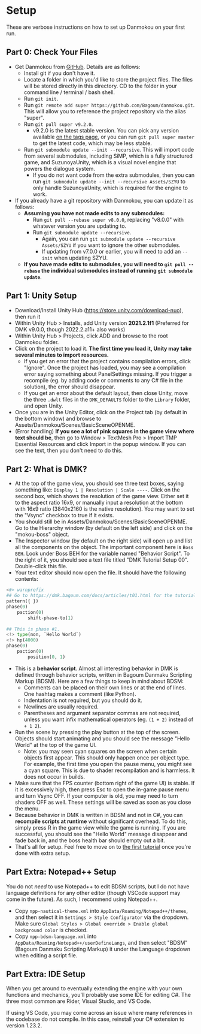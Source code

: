 # Setup

These are verbose instructions on how to set up Danmokou on your first run. 

## Part 0: Check Your Files

- Get Danmokou from [GitHub](https://github.com/Bagoum/danmokou). Details are as follows:
  - Install git if you don't have it.
  - Locate a folder in which you'd like to store the project files. The files will be stored directly in this directory. CD to the folder in your command line / terminal / bash shell.
  - Run `git init`.
  - Run `git remote add super https://github.com/Bagoum/danmokou.git`. This will allow you to reference the project repository via the alias "super".
  - Run `git pull super v9.2.0`.
    - v9.2.0 is the latest stable version. You can pick any version available [on the tags page](https://github.com/Bagoum/danmokou/tags), or you can run `git pull super master` to get the latest code, which may be less stable.
  - Run `git submodule update --init --recursive`. This will import code from several submodules, including SiMP, which is a fully structured game, and SuzunoyaUnity, which is a visual novel engine that powers the dialogue system.
    - If you do not want code from the extra submodules, then you can run `git submodule update --init --recursive Assets/SZYU` to only handle SuzunoyaUnity, which is required for the engine to work.
- If you already have a git repository with Danmokou, you can update it as follows:
  - **Assuming you have not made edits to any submodules:**
    - Run `git pull --rebase super v8.0.0`, replacing "v8.0.0" with whatever version you are updating to.
    - Run `git submodule update --recursive`.
      - Again, you can run `git submodule update --recursive Assets/SZYU` if you want to ignore the other submodules.
      - If updating from v7.0.0 or earlier, you will need to add an `--init` when updating SZYU.
  - **If you have made edits to submodules, you will need to `git pull --rebase` the individual submodules instead of running `git submodule update`**.

## Part 1: Unity Setup

- Download/Install Unity Hub (https://store.unity.com/download-nuo), then run it
- Within Unity Hub > Installs, add Unity version **2021.2.1f1** (Preferred for DMK v9.0.0, though 2022.2.a11+ also works)
- Within Unity Hub > Projects, click ADD and browse to the root Danmokou folder. 
- Click on the project to load it. **The first time you load it, Unity may take several minutes to import resources.**
  - If you get an error that the project contains compilation errors, click "Ignore". Once the project has loaded, you may see a compilation error saying something about PanelSettings missing. If you trigger a recompile (eg. by adding code or comments to any C# file in the solution), the error should disappear.
  - If you get an error about the default layout, then close Unity, move the three `.dwlt` files in the `DMK_DEFAULTS` folder to the `Library` folder, and open Unity.
- Once you are in the Unity Editor, click on the Project tab (by default in the bottom window) and browse to Assets/Danmokou/Scenes/BasicSceneOPENME.
- (Error handling) **If you see a lot of pink squares in the game view where text should be**, then go to Window > TextMesh Pro > Import TMP Essential Resources and click Import in the popup window. If you can see the text, then you don't need to do this.

## Part 2: What is DMK?

- At the top of the game view, you should see three text boxes, saying something like: `Display 1 | Resolution | Scale ----`. Click on the second box, which shows the resolution of the game view. Either set it to the aspect ratio 16x9, or manually input a resolution at the bottom with 16x9 ratio (3840x2160 is the native resolution). You may want to set the "Vsync" checkbox to true if it exists.
- You should still be in Assets/Danmokou/Scenes/BasicSceneOPENME. Go to the Hierarchy window (by default on the left side) and click on the "mokou-boss" object.
- The Inspector window (by default on the right side) will open up and list all the components on the object. The important component here is `Boss BEH`. Look under Boss BEH for the variable named "Behavior Script". To the right of it, you should see a text file titled "DMK Tutorial Setup 00". Double-click this file.
- Your text editor should now open the file. It should have the following contents:

```python
<#> warnprefix
## Go to https://dmk.bagoum.com/docs/articles/t01.html for the tutorial. 
pattern({ })
phase(0)
	paction(0)
		shift-phase-to(1)
		
## This is phase #1. 
<!> type(non, `Hello World`)
<!> hp(4000)
phase(0)
	paction(0)
		position(0, 1)
```

- This is a **behavior script**. Almost all interesting behavior in DMK is defined through behavior scripts, written in Bagoum Danmaku Scripting Markup (BDSM). Here are a few things to keep in mind about BDSM:
  - Comments can be placed on their own lines or at the end of lines. One hashtag makes a comment (like Python).
  - Indentation is not required, but you should do it.
  - Newlines are usually required.
  - Parentheses and argument separator commas are not required, unless you want infix mathematical operators (eg. `(1 + 2)` instead of `+ 1 2`).
- Run the scene by pressing the play button at the top of the screen. Objects should start animating and you should see the message "Hello World" at the top of the game UI. 
  - Note: you may seen cyan squares on the screen when certain objects first appear. This should only happen once per object type. For example, the first time you open the pause menu, you might see a cyan square. This is due to shader recompilation and is harmless. It does not occur in builds.
- Make sure that the FPS counter (bottom right of the game UI) is stable. If it is excessively high, then press Esc to open the in-game pause menu and turn Vsync OFF. If your computer is old, you may need to turn shaders OFF as well. These settings will be saved as soon as you close the menu.
- Because behavior in DMK is written in BDSM and not in C#, you can **recompile scripts at runtime** without significant overhead. To do this, simply press R in the game view while the game is running. If you are successful, you should see the "Hello World" message disappear and fade back in, and the boss health bar should empty out a bit. 
- That's all for setup. Feel free to move on to [the first tutorial](t01.md) once you're done with extra setup.

## Part Extra: Notepad++ Setup

You do not *need* to use Notepad++ to edit BDSM scripts, but I do not have language definitions for any other editor (though VSCode support may come in the future). As such, I recommend using Notepad++.

- Copy `npp-nautical-theme.xml` into `AppData/Roaming/Notepad++/themes`, and then select it in `Settings > Style Configurator` via the dropdown. Make sure `Global Styles > Global override > Enable global background color` is checked.
- Copy `npp-bdsm-language.xml` into `AppData/Roaming/Notepad++/userDefineLangs`, and then select "BDSM" (Bagoum Danmaku Scripting Markup) it under the Language dropdown when editing a script file.

## Part Extra: IDE Setup

When you get around to eventually extending the engine with your own functions and mechanics, you'll probably use some IDE for editing C#. The three most common are Rider, Visual Studio, and VS Code. 

If using VS Code, you may come across an issue where many references in the codebase do not compile. In this case, reinstall your C# extension to version 1.23.2. 
